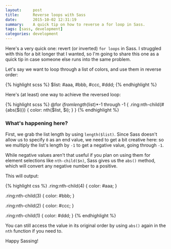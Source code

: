 ```yaml
---
layout:     post
title:      Reverse loops with Sass
date:       2015-10-02 12:31:19
summary:    A quick tip on how to reverse a for loop in Sass.
tags: [sass, development]
categories: development
---
```


Here's a very quick one: revert (or inverted) `for loops` in Sass. I struggled with this for a bit longer that I wanted, so I'm going to share this one as a quick tip in case someone else runs into the same problem.

Let's say we want to loop through a list of colors, and use them in reverse order:

{% highlight scss %}
$list: #aaa, #bbb, #ccc, #ddd;
{% endhighlight %}

Here's (at least) one way to achieve the reversed loop:

{% highlight scss %}
@for $i from length($list)*-1 through -1 {
  .ring:nth-child(#{abs($i)}) {
    color: nth($list, $i);
  }
}
{% endhighlight %}

### What's happening here?

First, we grab the list length by using `length($list)`. Since Sass doesn't allow us to specify `0`
 as an end value, we need to get a bit creative here: so we multiply the list's length by `-1` to get a negative value, going through `-1`.

While negative values aren't that useful if you plan on using them for element selections like `nth-child($n)`, Sass gives us the `abs()` method, which will convert any negative number to a positive.

This will output:

{% highlight css %}
.ring:nth-child(4) {
  color: #aaa;
}

.ring:nth-child(3) {
  color: #bbb;
}

.ring:nth-child(2) {
  color: #ccc;
}

.ring:nth-child(1) {
  color: #ddd;
}
{% endhighlight %}

You can still access the value in its original order by using `abs()` again in the `nth` function if you need to.

Happy Sassing!
